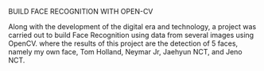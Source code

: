 BUILD FACE RECOGNITION WITH OPEN-CV

Along with the development of the digital era and technology, a project was carried out to build Face Recognition using data from several images using OpenCV. where the results of this project are the detection of 5 faces, namely my own face, Tom Holland, Neymar Jr, Jaehyun NCT, and Jeno NCT.
